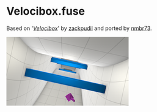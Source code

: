Velocibox.fuse
==============

Based on '_[Velocibox](https://www.shadertoy.com/view/lsdXD8)_' by [zackpudil](https://www.shadertoy.com/user/zackpudil) and ported by [nmbr73](../Profiles/nmbr73.md).



[![thumb](Velocibox_320x180.png "Velocibox.fuse")](Velocibox.fuse)
